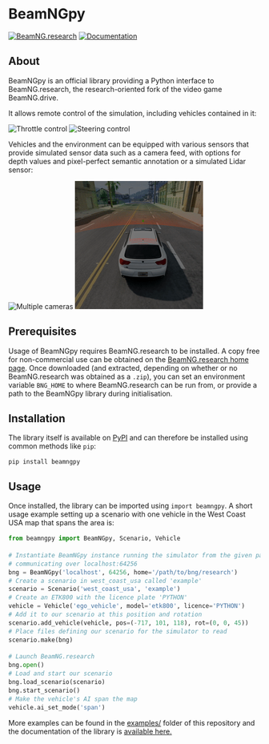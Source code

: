 # BeamNGpy

[![BeamNG.research](https://github.com/BeamNG/BeamNGpy/raw/master/media/beamng.research.png)](https://beamng.gmbh/research/)
[![Documentation](https://github.com/BeamNG/BeamNGpy/raw/master/media/documentation.png)](https://beamngpy.readthedocs.io/en/latest/)

## About

BeamNGpy is an official library providing a Python interface to BeamNG.research, the research-oriented fork of the video game BeamNG.drive.

It allows remote control of the simulation, including vehicles contained in it:

![Throttle control](https://github.com/BeamNG/BeamNGpy/raw/master/media/throttle.gif)
![Steering control](https://github.com/BeamNG/BeamNGpy/raw/master/media/steering.gif)

Vehicles and the environment can be equipped with various sensors that provide simulated sensor data such as a camera feed, with options for depth values and pixel-perfect semantic annotation or a simulated Lidar sensor:

![Multiple cameras](https://github.com/BeamNG/BeamNGpy/raw/master/media/camera.png)
![Lidar](https://github.com/BeamNG/BeamNGpy/raw/master/media/lidar.gif)

## Prerequisites

Usage of BeamNGpy requires BeamNG.research to be installed. A copy free for non-commercial use can be obtained on the [BeamNG.research home page](https://beamng.gmbh/research/). Once downloaded (and extracted, depending on whether or no BeamNG.research was obtained as a `.zip`), you can set an environment variable `BNG_HOME` to where BeamNG.research can be run from, or
provide a path to the BeamNGpy library during initialisation.

## Installation

The library itself is available on [PyPI](https://pypi.org/project/beamngpy/) and can therefore be installed using common methods like `pip`:

    pip install beamngpy

## Usage

Once installed, the library can be imported using `import beamngpy`. A short usage example setting up a scenario with one vehicle in the West Coast USA map that spans the area is:

```python
from beamngpy import BeamNGpy, Scenario, Vehicle

# Instantiate BeamNGpy instance running the simulator from the given path,
# communicating over localhost:64256
bng = BeamNGpy('localhost', 64256, home='/path/to/bng/research')
# Create a scenario in west_coast_usa called 'example'
scenario = Scenario('west_coast_usa', 'example')
# Create an ETK800 with the licence plate 'PYTHON'
vehicle = Vehicle('ego_vehicle', model='etk800', licence='PYTHON')
# Add it to our scenario at this position and rotation
scenario.add_vehicle(vehicle, pos=(-717, 101, 118), rot=(0, 0, 45))
# Place files defining our scenario for the simulator to read
scenario.make(bng)

# Launch BeamNG.research
bng.open()
# Load and start our scenario
bng.load_scenario(scenario)
bng.start_scenario()
# Make the vehicle's AI span the map
vehicle.ai_set_mode('span')
```

More examples can be found in the [examples/](https://github.com/BeamNG/BeamNGpy/tree/master/examples) folder of this repository and the documentation of the library is [available here.](https://beamngpy.readthedocs.io/en/latest/)
